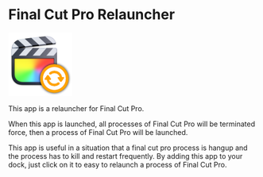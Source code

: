 # Final Cut Pro Relauncher

![AppIcon](Resources/AppIcon-128.png)

This app is a relauncher for Final Cut Pro.

When this app is launched, all processes of Final Cut Pro will be terminated force, then a process of Final Cut Pro will be launched.

This app is useful in a situation that a final cut pro process is hangup and the process has to kill and restart frequently. By adding this app to your dock, just click on it to easy to relaunch a process of Final Cut Pro.
